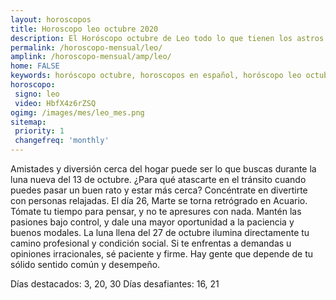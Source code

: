 ```yaml
---
layout: horoscopos
title: Horoscopo leo octubre 2020
description: El Horóscopo octubre de Leo todo lo que tienen los astros preparados para este mes, amor, trabajo, familia. Todo sobre astrologia, tarot, predicciones. Horoscopo gratis en español, predicciones y astrología.
permalink: /horoscopo-mensual/leo/
amplink: /horoscopo-mensual/amp/leo/
home: FALSE
keywords: horóscopo octubre, horoscopos en español, horóscopo leo octubre , horóscopo esperanza gracia, horoscop, horóscopos gratis, horoscopo leo, Tarot, Astrologia, Zodíaco, leo, horoscopo gratis, horoscopo del mes 
horoscopo:
 signo: leo
 video: HbfX4z6rZSQ
ogimg: /images/mes/leo_mes.png
sitemap:
 priority: 1
 changefreq: 'monthly'
---
```



Amistades y diversión cerca del hogar puede ser lo que buscas durante la luna nueva del 13 de octubre. ¿Para qué atascarte en el tránsito cuando puedes pasar un buen rato y estar más cerca? Concéntrate en divertirte con personas relajadas. El día 26, Marte se torna retrógrado en Acuario. Tómate tu tiempo para pensar, y no te apresures con nada. Mantén las pasiones bajo control, y dale una mayor oportunidad a la paciencia y buenos modales. La luna llena del 27 de octubre ilumina directamente tu camino profesional y condición social. Si te enfrentas a demandas u opiniones irracionales, sé paciente y firme. Hay gente que depende de tu sólido sentido común y desempeño. 

Días destacados: 3, 20, 30
Días desafiantes: 16, 21